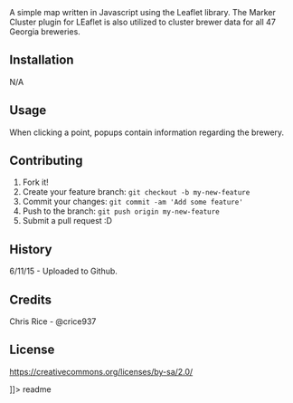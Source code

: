 <snippet>
  <content><![CDATA[
# $Leaflet Test Map

A simple map written in Javascript using the Leaflet library. The Marker Cluster plugin for LEaflet is also utilized to cluster 
brewer data for all 47 Georgia breweries. 

## Installation

N/A

## Usage

When clicking a point, popups contain information regarding the brewery.

## Contributing

1. Fork it!
2. Create your feature branch: `git checkout -b my-new-feature`
3. Commit your changes: `git commit -am 'Add some feature'`
4. Push to the branch: `git push origin my-new-feature`
5. Submit a pull request :D

## History

6/11/15 - Uploaded to Github. 

## Credits

Chris Rice - @crice937

## License

https://creativecommons.org/licenses/by-sa/2.0/

]]></content>
  <tabTrigger>readme</tabTrigger>
</snippet>
